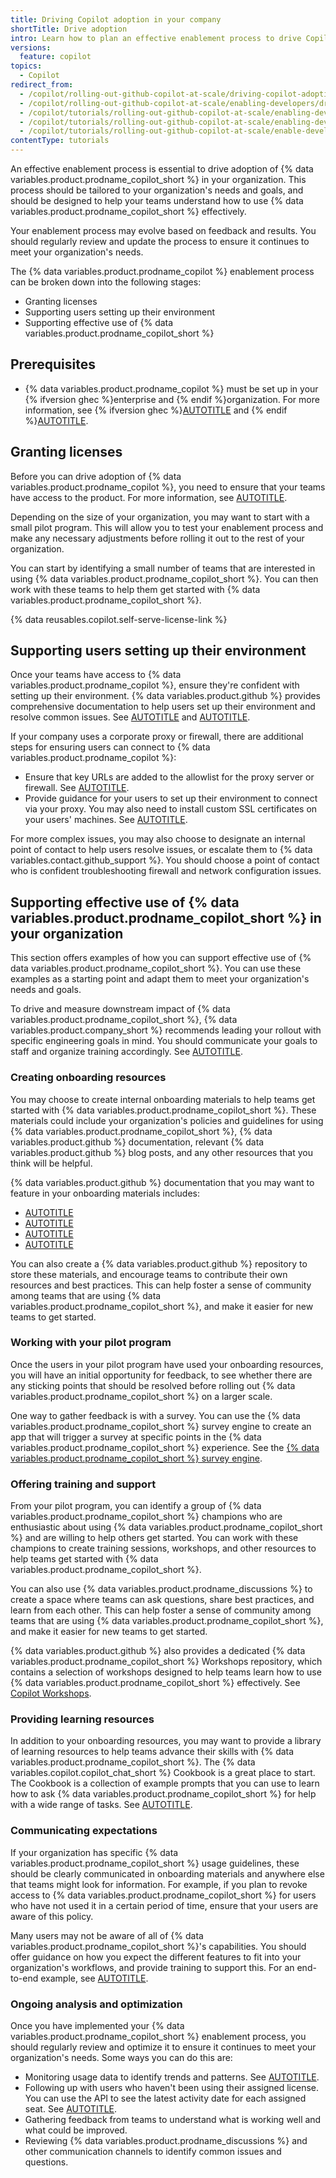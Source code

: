 ```yaml
---
title: Driving Copilot adoption in your company
shortTitle: Drive adoption
intro: Learn how to plan an effective enablement process to drive Copilot adoption.
versions:
  feature: copilot
topics:
  - Copilot
redirect_from:
  - /copilot/rolling-out-github-copilot-at-scale/driving-copilot-adoption-in-your-company
  - /copilot/rolling-out-github-copilot-at-scale/enabling-developers/driving-copilot-adoption-in-your-company
  - /copilot/tutorials/rolling-out-github-copilot-at-scale/enabling-developers/driving-copilot-adoption-in-your-company
  - /copilot/tutorials/rolling-out-github-copilot-at-scale/enabling-developers/drive-adoption
  - /copilot/tutorials/rolling-out-github-copilot-at-scale/enable-developers/drive-adoption
contentType: tutorials
---
```


An effective enablement process is essential to drive adoption of {% data variables.product.prodname_copilot_short %} in your organization. This process should be tailored to your organization's needs and goals, and should be designed to help your teams understand how to use {% data variables.product.prodname_copilot_short %} effectively.

Your enablement process may evolve based on feedback and results. You should regularly review and update the process to ensure it continues to meet your organization's needs.

The {% data variables.product.prodname_copilot %} enablement process can be broken down into the following stages:

* Granting licenses
* Supporting users setting up their environment
* Supporting effective use of {% data variables.product.prodname_copilot_short %}

## Prerequisites

* {% data variables.product.prodname_copilot %} must be set up in your {% ifversion ghec %}enterprise and {% endif %}organization. For more information, see {% ifversion ghec %}[AUTOTITLE](/copilot/setting-up-github-copilot/setting-up-github-copilot-for-your-enterprise) and {% endif %}[AUTOTITLE](/copilot/setting-up-github-copilot/setting-up-github-copilot-for-your-organization).

## Granting licenses

Before you can drive adoption of {% data variables.product.prodname_copilot %}, you need to ensure that your teams have access to the product. For more information, see [AUTOTITLE](/copilot/managing-copilot/managing-github-copilot-in-your-organization/managing-access-to-github-copilot-in-your-organization/granting-access-to-copilot-for-members-of-your-organization).

Depending on the size of your organization, you may want to start with a small pilot program. This will allow you to test your enablement process and make any necessary adjustments before rolling it out to the rest of your organization.

You can start by identifying a small number of teams that are interested in using {% data variables.product.prodname_copilot_short %}. You can then work with these teams to help them get started with {% data variables.product.prodname_copilot_short %}.

{% data reusables.copilot.self-serve-license-link %}

## Supporting users setting up their environment

Once your teams have access to {% data variables.product.prodname_copilot %}, ensure they're confident with setting up their environment. {% data variables.product.github %} provides comprehensive documentation to help users set up their environment and resolve common issues. See [AUTOTITLE](/copilot/setting-up-github-copilot/setting-up-github-copilot-for-yourself) and [AUTOTITLE](/copilot/troubleshooting-github-copilot).

If your company uses a corporate proxy or firewall, there are additional steps for ensuring users can connect to {% data variables.product.prodname_copilot %}:

* Ensure that key URLs are added to the allowlist for the proxy server or firewall. See [AUTOTITLE](/copilot/managing-copilot/managing-github-copilot-in-your-organization/configuring-your-proxy-server-or-firewall-for-copilot).
* Provide guidance for your users to set up their environment to connect via your proxy. You may also need to install custom SSL certificates on your users' machines. See [AUTOTITLE](/copilot/managing-copilot/configure-personal-settings/configuring-network-settings-for-github-copilot).

For more complex issues, you may also choose to designate an internal point of contact to help users resolve issues, or escalate them to {% data variables.contact.github_support %}. You should choose a point of contact who is confident troubleshooting firewall and network configuration issues.

## Supporting effective use of {% data variables.product.prodname_copilot_short %} in your organization

This section offers examples of how you can support effective use of {% data variables.product.prodname_copilot_short %}. You can use these examples as a starting point and adapt them to meet your organization's needs and goals.

To drive and measure downstream impact of {% data variables.product.prodname_copilot_short %}, {% data variables.product.company_short %} recommends leading your rollout with specific engineering goals in mind. You should communicate your goals to staff and organize training accordingly. See [AUTOTITLE](/copilot/get-started/achieve-engineering-goals).

### Creating onboarding resources

You may choose to create internal onboarding materials to help teams get started with {% data variables.product.prodname_copilot_short %}. These materials could include your organization's policies and guidelines for using {% data variables.product.prodname_copilot_short %}, {% data variables.product.github %} documentation, relevant {% data variables.product.github %} blog posts, and any other resources that you think will be helpful.

{% data variables.product.github %} documentation that you may want to feature in your onboarding materials includes:

* [AUTOTITLE](/copilot/using-github-copilot/best-practices-for-using-github-copilot)
* [AUTOTITLE](/copilot/using-github-copilot/copilot-chat/prompt-engineering-for-copilot-chat)
* [AUTOTITLE](/copilot/using-github-copilot/getting-code-suggestions-in-your-ide-with-github-copilot)
* [AUTOTITLE](/copilot/using-github-copilot/asking-github-copilot-questions-in-your-ide)

You can also create a {% data variables.product.github %} repository to store these materials, and encourage teams to contribute their own resources and best practices. This can help foster a sense of community among teams that are using {% data variables.product.prodname_copilot_short %}, and make it easier for new teams to get started.

### Working with your pilot program

Once the users in your pilot program have used your onboarding resources, you will have an initial opportunity for feedback, to see whether there are any sticking points that should be resolved before rolling out {% data variables.product.prodname_copilot_short %} on a larger scale.

One way to gather feedback is with a survey. You can use the {% data variables.product.prodname_copilot_short %} survey engine to create an app that will trigger a survey at specific points in the {% data variables.product.prodname_copilot_short %} experience. See the [{% data variables.product.prodname_copilot_short %} survey engine](https://github.com/github/copilot-survey-engine).

### Offering training and support

From your pilot program, you can identify a group of {% data variables.product.prodname_copilot_short %} champions who are enthusiastic about using {% data variables.product.prodname_copilot_short %} and are willing to help others get started. You can work with these champions to create training sessions, workshops, and other resources to help teams get started with {% data variables.product.prodname_copilot_short %}.

You can also use {% data variables.product.prodname_discussions %} to create a space where teams can ask questions, share best practices, and learn from each other. This can help foster a sense of community among teams that are using {% data variables.product.prodname_copilot_short %}, and make it easier for new teams to get started.

{% data variables.product.github %} also provides a dedicated {% data variables.product.prodname_copilot_short %} Workshops repository, which contains a selection of workshops designed to help teams learn how to use {% data variables.product.prodname_copilot_short %} effectively. See [Copilot Workshops](https://github.com/copilot-workshops).

### Providing learning resources

In addition to your onboarding resources, you may want to provide a library of learning resources to help teams advance their skills with {% data variables.product.prodname_copilot_short %}. The {% data variables.copilot.copilot_chat_short %} Cookbook is a great place to start. The Cookbook is a collection of example prompts that you can use to learn how to ask {% data variables.product.prodname_copilot_short %} for help with a wide range of tasks. See [AUTOTITLE](/copilot/copilot-chat-cookbook).

### Communicating expectations

If your organization has specific {% data variables.product.prodname_copilot_short %} usage guidelines, these should be clearly communicated in onboarding materials and anywhere else that teams might look for information. For example, if you plan to revoke access to {% data variables.product.prodname_copilot_short %} for users who have not used it in a certain period of time, ensure that your users are aware of this policy.

Many users may not be aware of all of {% data variables.product.prodname_copilot_short %}'s capabilities. You should offer guidance on how you expect the different features to fit into your organization's workflows, and provide training to support this. For an end-to-end example, see [AUTOTITLE](/copilot/rolling-out-github-copilot-at-scale/enabling-developers/integrating-agentic-ai).

### Ongoing analysis and optimization

Once you have implemented your {% data variables.product.prodname_copilot_short %} enablement process, you should regularly review and optimize it to ensure it continues to meet your organization's needs. Some ways you can do this are:

* Monitoring usage data to identify trends and patterns. See [AUTOTITLE](/copilot/rolling-out-github-copilot-at-scale/analyzing-usage-over-time-with-the-copilot-metrics-api).
* Following up with users who haven't been using their assigned license. You can use the API to see the latest activity date for each assigned seat. See [AUTOTITLE](/copilot/rolling-out-github-copilot-at-scale/reminding-inactive-users).
* Gathering feedback from teams to understand what is working well and what could be improved.
* Reviewing {% data variables.product.prodname_discussions %} and other communication channels to identify common issues and questions.
